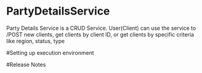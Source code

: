 # PartyDetailsService
Party Details Service is a CRUD Service. User(Client) can use the service to /POST new clients, get clients by client ID, or get clients by specific criteria like region, status, type

#Setting up execution environment

#Release Notes